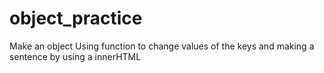 # object_practice
Make an object 
Using function to change values of the keys
and making a sentence by using a innerHTML

